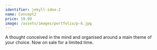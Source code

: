 ```yaml
---
identifier: jekyll-idea-2
name: Concept2
price: 19.99
image: /assets/images/portfolio/p-6.jpg
---
```

A thought conceived in the mind and organised around a main theme of your choice. Now on sale for a limited time.